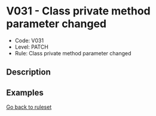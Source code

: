 # V031 - Class private method parameter changed

* Code: V031
* Level: PATCH
* Rule: Class private method parameter changed

## Description

## Examples

[Go back to ruleset](../README.md)